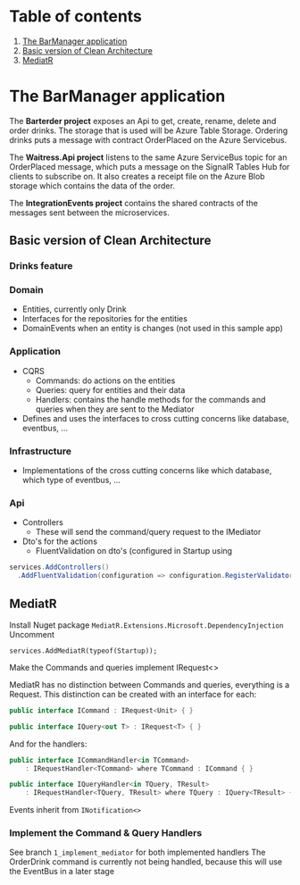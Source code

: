# Table of contents
1. [The BarManager application](#the-barmanager-application)
2. [Basic version of Clean Architecture](#basic-version-of-clean-architecture)
3. [MediatR](#mediatr)

# The BarManager application
The **Barterder project** exposes an Api to get, create, rename, delete and order drinks. The storage that is used will be Azure Table Storage. Ordering drinks puts a message with contract OrderPlaced on the Azure Servicebus.

The **Waitress.Api project** listens to the same Azure ServiceBus topic for an OrderPlaced message, which puts a message on the SignalR Tables Hub for clients to subscribe on. It also creates a receipt file on the Azure Blob storage which contains the data of the order.

The **IntegrationEvents project** contains the shared contracts of the messages sent between the microservices.


## Basic version of Clean Architecture
### Drinks feature

### Domain
- Entities, currently only Drink
- Interfaces for the repositories for the entities
- DomainEvents when an entity is changes (not used in this sample app)

### Application
- CQRS
  - Commands: do actions on the entities
  - Queries: query for entities and their data
  - Handlers: contains the handle methods for the commands and queries when they are sent to the Mediator
- Defines and uses the interfaces to cross cutting concerns like database, eventbus, ...
### Infrastructure
- Implementations of the cross cutting concerns like which database, which type of eventbus, ...
### Api
- Controllers
  - These will send the command/query request to the IMediator
- Dto's for the actions
  - FluentValidation on dto's (configured in Startup using
```csharp
services.AddControllers()
  .AddFluentValidation(configuration => configuration.RegisterValidatorsFromAssemblyContaining<Startup>()))
```

## MediatR
Install Nuget package
```MediatR.Extensions.Microsoft.DependencyInjection```
Uncomment
```
services.AddMediatR(typeof(Startup));
```
Make the Commands and queries implement IRequest<>

MediatR has no distinction between Commands and queries, everything is a Request. This distinction can be created with an interface for each:
```csharp
public interface ICommand : IRequest<Unit> { }
```
```csharp
public interface IQuery<out T> : IRequest<T> { }
```
And for the handlers:
```csharp
public interface ICommandHandler<in TCommand>
    : IRequestHandler<TCommand> where TCommand : ICommand { }
```
```csharp
public interface IQueryHandler<in TQuery, TResult>
    : IRequestHandler<TQuery, TResult> where TQuery : IQuery<TResult> { }
```
Events inherit from ```INotification<>```

### Implement the Command & Query Handlers
See branch ```1_implement_mediator``` for both implemented handlers
The OrderDrink command is currently not being handled, because this will use the EventBus in a later stage
